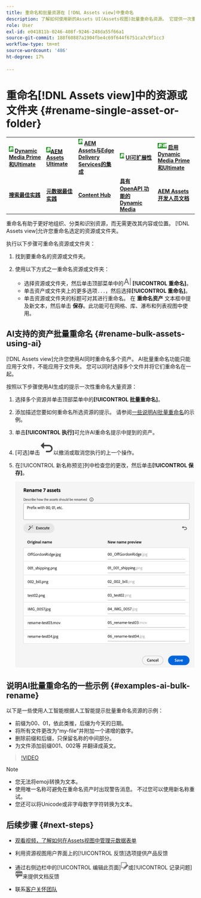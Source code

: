 ```yaml
---
title: 重命名和批量资源在 [!DNL Assets view]中重命名
description: 了解如何使用新的Assets UI(Assets视图)批量重命名资源。 它提供一次重命名多个资源的功能。
role: User
exl-id: e041811b-0246-408f-9246-248da55f66a1
source-git-commit: 188f60887a1904fbe4c69f644f6751ca7c9f1cc3
workflow-type: tm+mt
source-wordcount: '486'
ht-degree: 17%

---
```


# 重命名[!DNL Assets view]中的资源或文件夹 {#rename-single-asset-or-folder}

<table>
    <tr>
        <td>
            <sup style= "background-color:#008000; color:#FFFFFF; font-weight:bold"><i>新</i></sup> <a href="/help/assets/dynamic-media/dm-prime-ultimate.md"><b>Dynamic Media Prime和Ultimate</b></a>
        </td>
        <td>
            <sup style= "background-color:#008000; color:#FFFFFF; font-weight:bold"><i>新</i></sup><a href="/help/assets/assets-ultimate-overview.md"><b>AEM Assets Ultimate</b></a>
        </td>
        <td>
            <sup style= "background-color:#008000; color:#FFFFFF; font-weight:bold"><i>新</i></sup> <a href="/help/assets/integrate-aem-assets-edge-delivery-services.md"><b>AEM Assets与Edge Delivery Services的集成</b></a>
        </td>
        <td>
            <sup style= "background-color:#008000; color:#FFFFFF; font-weight:bold"><i>新</i></sup> <a href="/help/assets/aem-assets-view-ui-extensibility.md"><b>UI可扩展性</b></a>
        </td>
          <td>
            <sup style= "background-color:#008000; color:#FFFFFF; font-weight:bold"><i>新建</i></sup> <a href="/help/assets/dynamic-media/enable-dynamic-media-prime-and-ultimate.md"><b>启用Dynamic Media Prime和Ultimate</b></a>
        </td>
    </tr>
    <tr>
        <td>
            <a href="/help/assets/search-best-practices.md"><b>搜索最佳实践</b></a>
        </td>
        <td>
            <a href="/help/assets/metadata-best-practices.md"><b>元数据最佳实践</b></a>
        </td>
        <td>
            <a href="/help/assets/product-overview.md"><b>Content Hub</b></a>
        </td>
        <td>
            <a href="/help/assets/dynamic-media-open-apis-overview.md"><b>具有 OpenAPI 功能的 Dynamic Media</b></a>
        </td>
        <td>
            <a href="https://developer.adobe.com/experience-cloud/experience-manager-apis/"><b>AEM Assets 开发人员文档</b></a>
        </td>
    </tr>
</table>

重命名有助于更好地组织、分类和识别资源，而无需更改其内容或位置。 [!DNL Assets view]允许您重命名选定的资源或文件夹。

执行以下步骤可重命名资源或文件夹：

1. 找到要重命名的资源或文件夹。

1. 使用以下方式之一重命名资源或文件夹：

   * 选择资源或文件夹，然后单击顶部菜单中的![重命名图标](assets/do-not-localize/rename-icon.png) **[!UICONTROL 重命名]**。
   * 单击资产或文件夹上的更多选项`...`，然后选择&#x200B;**[!UICONTROL 重命名]**。
   * 单击资源或文件夹的标题可对其进行重命名。 在 **重命名资产** 文本框中提及新文本，然后单击 **保存**。此功能可在网格、库、瀑布和列表视图中使用。

## AI支持的资产批量重命名 {#rename-bulk-assets-using-ai}

[!DNL Assets view]允许您使用AI同时重命名多个资产。 AI批量重命名功能只能应用于文件，不能应用于文件夹。 您可以同时选择多个文件并将它们重命名在一起。

按照以下步骤使用AI生成的提示一次性重命名大量资源：

1. 选择多个资源并单击顶部菜单中的&#x200B;**[!UICONTROL 批量重命名]**。

1. 添加描述您要如何重命名所选资源的提示。 请参阅[一些说明AI批量重命名](#examples-ai-bulk-rename)的示例。

1. 单击&#x200B;**[!UICONTROL 执行]**&#x200B;可允许AI重命名提示中提到的资产。

1. [可选]单击![撤消图标](assets/do-not-localize/undo.svg)以撤消或取消您执行的上一个操作。

1. 在[!UICONTROL 新名称预览]列中检查您的更改，然后单击&#x200B;**[!UICONTROL 保存]**。

   ![AI批量重命名](assets/ai-bulk-rename.png)

## 说明AI批量重命名的一些示例 {#examples-ai-bulk-rename}

以下是一些使用人工智能根据人工智能提示批量重命名资源的示例：

* 前缀为00、01，依此类推，后缀为今天的日期。
* 将所有文件更改为“my-file”并附加一个递增的数字。
* 删除前缀和后缀，只保留名称的中间部分。
* 为文件添加前缀001、002等 并翻译成英文。

>[!VIDEO](https://video.tv.adobe.com/v/3440975)

>[!NOTE]
>
> * 您无法将emoji转换为文本。
> * 使用唯一名称可避免在重命名资产时出现警告消息。 不过您可以使用新名称重试。
> * 您还可以将Unicode或非字母数字字符转换为文本。

## 后续步骤 {#next-steps}

* [观看视频，了解如何在Assets视图中管理元数据表单](https://experienceleague.adobe.com/docs/experience-manager-learn/assets-essentials/configuring/metadata-forms.html)

* 利用资源视图用户界面上的[!UICONTROL 反馈]选项提供产品反馈

* 通过右侧边栏中的[!UICONTROL 编辑此页面]![编辑页面](assets/do-not-localize/edit-page.png)或[!UICONTROL 记录问题]![创建 GitHub 问题](assets/do-not-localize/github-issue.png)来提供文档反馈

* 联系[客户关怀团队](https://experienceleague.adobe.com/?support-solution=General#support)
